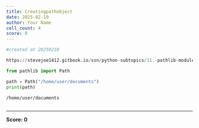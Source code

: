 ```yaml
---
title: Creatingpathobject
date: 2025-02-10
author: Your Name
cell_count: 4
score: 0
---
```


```python
#created at 20250210
```


```python
https://stevejoe1412.gitbook.io/ssn/python-subtopics/11.-pathlib-module
```


```python
from pathlib import Path

path = Path("/home/user/documents")
print(path)
```

    /home/user/documents



```python

```


---
**Score: 0**